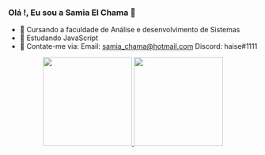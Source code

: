 ### Olá !, Eu sou a Samia El Chama 👋



- 🌱 Cursando a faculdade de Análise e desenvolvimento de Sistemas
- 🌱 Estudando JavaScript
- 💬 Contate-me via: 
  Email: samia_chama@hotmail.com 
  Discord: haise#1111

<div align="center">
  <a href="https://github.com/samielchama">
  <img height="180em" src="https://github-readme-stats.vercel.app/api?username=samielchama&show_icons=true&theme=dracula&include_all_commits=true&count_private=true"/>
  <img height="180em" src="https://github-readme-stats.vercel.app/api/top-langs/?username=rafaballerini&layout=compact&langs_count=7&theme=dracula"/>
</div>
